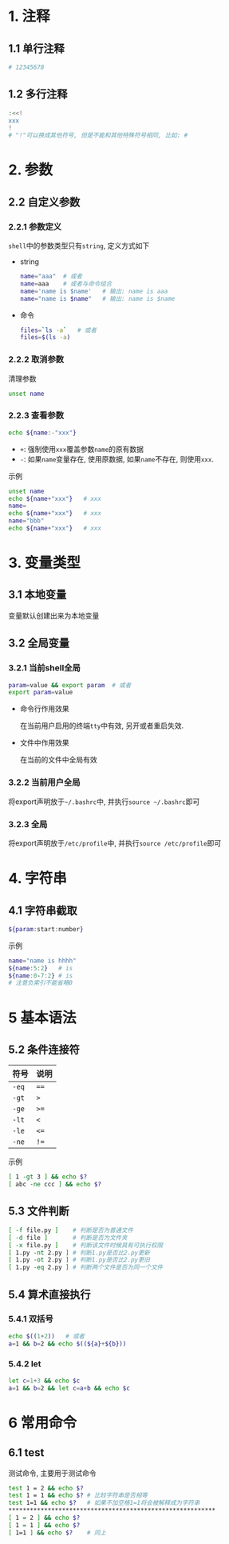 # 1. 注释

## 1.1 单行注释

```bash
# 12345678
```

## 1.2 多行注释

```bash
:<<!
xxx
!
# "!"可以换成其他符号, 但是不能和其他特殊符号相同, 比如: #
```

# 2. 参数

## 2.2 自定义参数

### 2.2.1 参数定义

`shell`中的参数类型只有`string`, 定义方式如下

* string

  ```bash
  name="aaa"  # 或者
  name=aaa    # 或者与命令组合
  name='name is $name'   # 输出: name is aaa
  name="name is $name"   # 输出: name is $name
  ```

* 命令

  ```bash
  files=`ls -a`   # 或者
  files=$(ls -a)
  ```

### 2.2.2 取消参数

清理参数

```bash
unset name
```
### 2.2.3 查看参数

```bash
echo ${name:-"xxx"}
```

* `+`: 强制使用`xxx`覆盖参数`name`的原有数据
* `-`: 如果`name`变量存在, 使用原数据, 如果`name`不存在, 则使用`xxx`.

示例

```bash
unset name
echo ${name+"xxx"}   # xxx
name=
echo ${name+"xxx"}   # xxx
name="bbb"
echo ${name+"xxx"}   # xxx
```

# 3. 变量类型

## 3.1 本地变量

变量默认创建出来为本地变量

## 3.2 全局变量

### 3.2.1 当前shell全局

```bash
param=value && export param  # 或者
export param=value
```

* 命令行作用效果

  在当前用户启用的终端`tty`中有效, 另开或者重启失效.

* 文件中作用效果

  在当前的文件中全局有效

### 3.2.2 当前用户全局

将export声明放于`~/.bashrc`中, 并执行`source ~/.bashrc`即可

### 3.2.3 全局

将export声明放于`/etc/profile`中, 并执行`source /etc/profile`即可

# 4. 字符串

## 4.1 字符串截取

```bash
${param:start:number}
```

示例

```bash
name="name is hhhh"
${name:5:2}   # is
${name:0-7:2} # is
# 注意负索引不能省略0
```

# 5 基本语法

## 5.2 条件连接符

| 符号  | 说明 |
| ----- | ---- |
| `-eq` | `==` |
| `-gt` | `>`  |
| `-ge` | `>=` |
| `-lt` | `<`  |
| `-le` | `<=` |
| `-ne` | `!=` |

示例

```bash
[ 1 -gt 3 ] && echo $?
[ abc -ne ccc ] && echo $?
```

## 5.3 文件判断

```bash
[ -f file.py ]    # 判断是否为普通文件
[ -d file ]       # 判断是否为文件夹
[ -x file.py ]    # 判断该文件时候具有可执行权限
[ 1.py -nt 2.py ] # 判断1.py是否比2.py更新
[ 1.py -ot 2.py ] # 判断1.py是否比2.py更旧
[ 1.py -eq 2.py ] # 判断两个文件是否为同一个文件
```

## 5.4 算术直接执行

### 5.4.1 双括号

```bash
echo $((1+2))   # 或者
a=1 && b=2 && echo $((${a}+${b}))
```

### 5.4.2 let

```bash
let c=1+3 && echo $c
a=1 && b=2 && let c=a+b && echo $c
```

# 6 常用命令

## 6.1 test

测试命令, 主要用于测试命令

```bash
test 1 = 2 && echo $?
test 1 = 1 && echo $? # 比较字符串是否相等
test 1=1 && echo $?   # 如果不加空格1=1将会被解释成为字符串
**********************************************************
[ 1 = 2 ] && echo $?
[ 1 = 1 ] && echo $?
[ 1=1 ] && echo $?    # 同上
```

